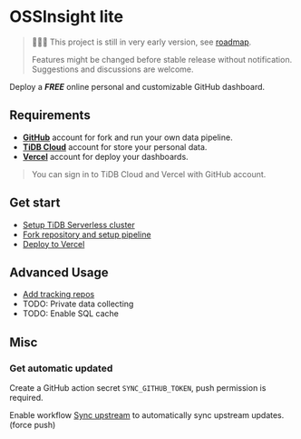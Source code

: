 # OSSInsight lite

> 🚧🚧🚧 This project is still in very early version, see [roadmap](https://github.com/634750802/ossinsight-lite/issues/1).
>
> Features might be changed before stable release without notification.
> Suggestions and discussions are welcome.

Deploy a ***FREE*** online personal and customizable GitHub dashboard.

## Requirements

- **[GitHub](https://github.com.)** account for fork and run your own data pipeline.
- **[TiDB Cloud](https://tidbcloud.com/)** account for store your personal data.
- **[Vercel](https://vercel.com/)** account for deploy your dashboards.

> You can sign in to TiDB Cloud and Vercel with GitHub account.

## Get start

- [Setup TiDB Serverless cluster](docs/setup/database.md)
- [Fork repository and setup pipeline](docs/setup/repo-and-action.md)
- [Deploy to Vercel](docs/setup/deploy-to-vercel.md)

## Advanced Usage

- [Add tracking repos](docs/setup/tracking-repos.md)
- TODO: Private data collecting
- TODO: Enable SQL cache

## Misc

### Get automatic updated

Create a GitHub action secret `SYNC_GITHUB_TOKEN`, push permission is required.

Enable workflow [Sync upstream](.github/workflows/repo-sync.yml) to automatically sync upstream updates. (force push)
